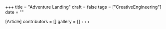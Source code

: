 +++
title = "Adventure Landing"
draft = false
tags = ["CreativeEngineering"]
date = ""

[Article]
contributors = []
gallery = []
+++